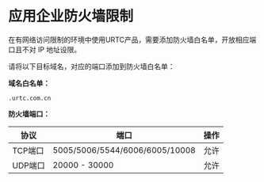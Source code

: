 # 应用企业防火墙限制

在有网络访问限制的环境中使用URTC产品，需要添加防火墙白名单，开放相应端口且不对 IP 地址设限。    

请将以下目标域名，对应的端口添加到防火墙白名单：    

**域名白名单：**    
```
.urtc.com.cn
```
**防火墙端口：**

|协议|端口|操作|
|-|-|-|
|TCP端口|5005/5006/5544/6006/6005/10008|允许|
|UDP端口|20000 - 30000|允许|




